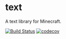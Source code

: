 # text

A text library for Minecraft.

[![Build Status](https://travis-ci.org/KyoriPowered/text.svg?branch=master)](https://travis-ci.org/KyoriPowered/text) [![codecov](https://codecov.io/gh/KyoriPowered/text/branch/master/graph/badge.svg)](https://codecov.io/gh/KyoriPowered/text)
